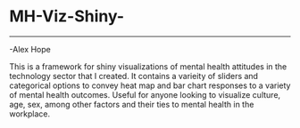 # MH-Viz-Shiny-
------------------

-Alex Hope

This is a framework for shiny visualizations of mental health attitudes in the technology sector that I created. It contains a varieity of sliders and categorical options to convey heat map and bar chart responses to a variety of mental health outcomes. Useful for anyone looking to visualize culture, age, sex, among other factors and their ties to mental health in the workplace. 
